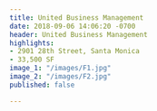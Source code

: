 ```yaml
---
title: United Business Management
date: 2018-09-06 14:06:20 -0700
header: United Business Management
highlights:
- 2901 28th Street, Santa Monica
- 33,500 SF
image_1: "/images/F1.jpg"
image_2: "/images/F2.jpg"
published: false

---
```

